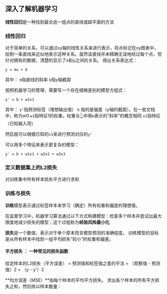 ## 深入了解机器学习

**线性回归**是一种找到最合适一组点的直线或超平面的方法

### 线性回归
对于简单的关系，可以通过xy轴的线性关系来进行表示，将点标记在xy图表中，绘制一条直线来近似地表示这种关系。虽然该直线并未精确无误地经过每个点，但针对拥有的数据，清楚的显示了x和y之间的关系。
得出关系表达式：

```
y = mx + b
```

其中：
`m`指直线的斜率
`b`指y轴截距

按照机器学习的管理，需要写一个存在细微差别的模型方程式：

```
y' = b + w1x1
```
其中：
`y'`指预测标签（理想输出值）
`b` 指的是偏差（y轴的截距）。在一些文档中，称为w0
`w1`指特征1的权重。权重与👆中用`m`表示的“斜率”的概念相同
`x1`指特征（已知输入项）

然后就可以根据已知的`x1`来进行预测对应的`y'`

可以用多个特征来表示更复杂的模型：
```
y' = b + w1x1 + w2x2 + w3x3
```


### 定义数据集上的L2损失
对训练集中所有样本损失平方进行求和

### 训练与损失
**训练**模型表示通过标签样本来学习（确定）所有权重和偏差的理想值。

在监督学习中，机器学习算法通过以下方式构建模型：检查多个样本并尝试出最大限度地减少损失的模型；这个过程称为**经验风险最小化**

**损失**是一个数值，表示对于单个原本而言模型预测的准确程度。
训练模型的目标是从所有样本中找到一组平均损失“较小”的权重和偏差。

#### 平方损失 ： 一种常见的损失函数
给定样本的L2损失（平方误差）
= 预测值和标签值之差的平法
= （观察值 - 预测值）2
= （y - y'）2

**均方误差（MSE）**指每个样本的平均平方损失。
求出各个样本的所有平方损失之和，然后除以样本数量：

